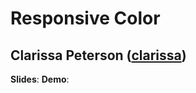# Responsive Color
## Clarissa Peterson ([clarissa](http://twitter.com/clarissa))

**Slides**: 
**Demo**:

